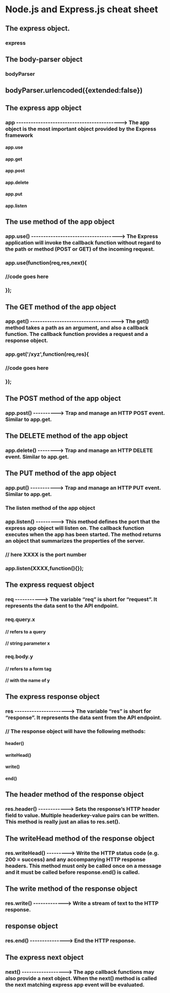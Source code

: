 # Node.js and Express.js cheat sheet

## The express object. 
### express

## The body-parser object 
### bodyParser

## bodyParser.urlencoded({extended:false})

## The express app object 
### app -------------------------------------------> The app object is the most important object provided by the Express framework
#### app.use
#### app.get
#### app.post
#### app.delete
#### app.put
#### app.listen

## The use method of the app object
### app.use() ------------------------------------> The Express application will invoke the callback function without regard to the path or method (POST or GET) of the incoming request.
### app.use(function(req,res,next){
###     //code goes here
### });

## The GET method of the app object
### app.get() ------------------------------------> The get() method takes a path as an argument, and also a callback function. The callback function provides a request and a response object.
### app.get('/xyz',function(req,res){
###     //code goes here
### });

## The POST method of the app object
### app.post() ----------> Trap and manage an HTTP POST event. Similar to app.get.

## The DELETE method of the app object
### app.delete() --------> Trap and manage an HTTP DELETE event. Similar to app.get.

## The PUT method of the app object
### app.put() -----------> Trap and manage an HTTP PUT event. Similar to app.get.

### The listen method of the app object
### app.listen() ---------> This method defines the port that the express app object will listen on. The callback function executes when the app has been started. The method returns an object that summarizes the properties of the server.
### // here XXXX is the port number
### app.listen(XXXX,function(){});

## The express request object 
### req -----------> The variable “req” is short for “request”. It represents the data sent to the API endpoint.
### req.query.x 
#### // refers to a query
#### // string parameter x
### req.body.y 
#### // refers to a form tag
#### // with the name of y

## The express response object
### res ----------------------> The variable “res” is short for “response”. It represents the data sent from the API endpoint.
### // The response object will have the following methods:
#### header() 
#### writeHead()
#### write()
#### end()

## The header method of the response object
### res.header() ------------> Sets the response’s HTTP header field to value. Multiple headerkey-value pairs can be written. This method is really just an alias to res.set().

## The writeHead method of the response object
### res.writeHead() ---------> Write the HTTP status code (e.g. 200 = success) and any accompanying HTTP response headers. This method must only be called once on a message and it must be called before response.end() is called.

## The write method of the response object
### res.write() -------------> Write a stream of text to the HTTP response.

## response object
### res.end() ---------------> End the HTTP response.

## The express next object
### next() ------------------> The app callback functions may also provide a next object. When the next() method is called the next matching express app event will be evaluated.